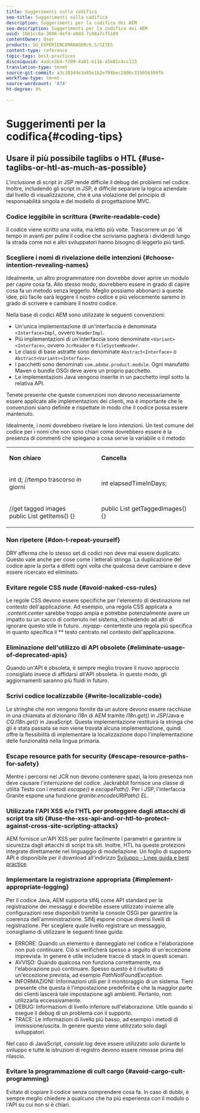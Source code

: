 ```yaml
---
title: Suggerimenti sulla codifica
seo-title: Suggerimenti sulla codifica
description: Suggerimenti per la codifica dei AEM
seo-description: Suggerimenti per la codifica dei AEM
uuid: 1bb1cc6a-3606-4ef4-a8dd-7c08a7cf5189
contentOwner: User
products: SG_EXPERIENCEMANAGER/6.5/SITES
content-type: reference
topic-tags: best-practices
discoiquuid: 4adce3b4-f209-4a01-b116-a5e01c4cc123
translation-type: tm+mt
source-git-commit: a3c303d4e3a85e1b2e794bec2006c335056309fb
workflow-type: tm+mt
source-wordcount: '874'
ht-degree: 0%

---
```



# Suggerimenti per la codifica{#coding-tips}

## Usare il più possibile taglibs o HTL {#use-taglibs-or-htl-as-much-as-possible}

L&#39;inclusione di script in JSP rende difficile il debug dei problemi nel codice. Inoltre, includendo gli script in JSP, è difficile separare la logica aziendale dal livello di visualizzazione, che è una violazione del principio di responsabilità singola e del modello di progettazione MVC.

### Codice leggibile in scrittura {#write-readable-code}

Il codice viene scritto una volta, ma letto più volte. Trascorrere un po &#39;di tempo in avanti per pulire il codice che scriviamo pagherà i dividendi lungo la strada come noi e altri sviluppatori hanno bisogno di leggerlo più tardi.

### Scegliere i nomi di rivelazione delle intenzioni {#choose-intention-revealing-names}

Idealmente, un altro programmatore non dovrebbe dover aprire un modulo per capire cosa fa. Allo stesso modo, dovrebbero essere in grado di capire cosa fa un metodo senza leggerlo. Meglio possiamo abbonarci a queste idee, più facile sarà leggere il nostro codice e più velocemente saremo in grado di scrivere e cambiare il nostro codice.

Nella base di codici AEM sono utilizzate le seguenti convenzioni:


* Un&#39;unica implementazione di un&#39;interfaccia è denominata `<Interface>Impl`, ovvero `ReaderImpl`.
* Più implementazioni di un&#39;interfaccia sono denominate `<Variant><Interface>`, ovvero `JcrReader` e `FileSystemReader`.
* Le classi di base astratte sono denominate `Abstract<Interface>` o `Abstract<Variant><Interface>`.
* I pacchetti sono denominati `com.adobe.product.module`.  Ogni manufatto Maven o bundle OSGi deve avere un proprio pacchetto.
* Le implementazioni Java vengono inserite in un pacchetto impl sotto la relativa API.


Tenete presente che queste convenzioni non devono necessariamente essere applicate alle implementazioni dei clienti, ma è importante che le convenzioni siano definite e rispettate in modo che il codice possa essere mantenuto.

Idealmente, i nomi dovrebbero rivelare le loro intenzioni. Un test comune del codice per i nomi che non sono chiari come dovrebbero essere è la presenza di commenti che spiegano a cosa serve la variabile o il metodo:

<table>
 <tbody>
  <tr>
   <td><p><strong>Non chiaro</strong></p> </td>
   <td><p><strong>Cancella</strong></p> </td>
  </tr>
  <tr>
   <td><p>int d; //tempo trascorso in giorni</p> </td>
   <td><p>int elapsedTimeInDays;</p> </td>
  </tr>
  <tr>
   <td><p>//get tagged images<br /> public List getItems() {}</p> </td>
   <td><p>public List getTaggedImages() {}</p> </td>
  </tr>
 </tbody>
</table>

### Non ripetere {#don-t-repeat-yourself}

DRY afferma che lo stesso set di codici non deve mai essere duplicato. Questo vale anche per cose come i letterali stringa. La duplicazione del codice apre la porta a difetti ogni volta che qualcosa deve cambiare e deve essere ricercato ed eliminato.

### Evitare regole CSS nude {#avoid-naked-css-rules}

Le regole CSS devono essere specifiche per l&#39;elemento di destinazione nel contesto dell&#39;applicazione. Ad esempio, una regola CSS applicata a *.content.center* sarebbe troppo ampia e potrebbe potenzialmente avere un impatto su un sacco di contenuto nel sistema, richiedendo ad altri di ignorare questo stile in futuro. *.myapp-* centertextè una regola più specifica in quanto specifica il  ** testo centrato nel contesto dell&#39;applicazione.

### Eliminazione dell&#39;utilizzo di API obsolete {#eliminate-usage-of-deprecated-apis}

Quando un&#39;API è obsoleta, è sempre meglio trovare il nuovo approccio consigliato invece di affidarsi all&#39;API obsoleta. In questo modo, gli aggiornamenti saranno più fluidi in futuro.

### Scrivi codice localizzabile {#write-localizable-code}

Le stringhe che non vengono fornite da un autore devono essere racchiuse in una chiamata al dizionario i18n di AEM tramite *I18n.get()* in JSP/Java e *CQ.I18n.get()* in JavaScript. Questa implementazione restituirà la stringa che gli è stata passata se non viene trovata alcuna implementazione, quindi offre la flessibilità di implementare la localizzazione dopo l&#39;implementazione delle funzionalità nella lingua primaria.

### Escape resource path for security {#escape-resource-paths-for-safety}

Mentre i percorsi nel JCR non devono contenere spazi, la loro presenza non deve causare l&#39;interruzione del codice. Jackrabbit fornisce una classe di utilità Testo con i metodi *escape()* e *escapePath()*. Per i JSP, l&#39;interfaccia Granite espone una funzione *granite:encodeURIPath() EL*.

### Utilizzate l&#39;API XSS e/o l&#39;HTL per proteggere dagli attacchi di script tra siti {#use-the-xss-api-and-or-htl-to-protect-against-cross-site-scripting-attacks}

AEM fornisce un&#39;API XSS per pulire facilmente i parametri e garantire la sicurezza dagli attacchi di script tra siti. Inoltre, HTL ha queste protezioni integrate direttamente nel linguaggio di modellazione. Un foglio di supporto API è disponibile per il download all&#39;indirizzo [Sviluppo - Linee guida e best practice](/help/sites-developing/dev-guidelines-bestpractices.md).

### Implementare la registrazione appropriata {#implement-appropriate-logging}

Per il codice Java, AEM supporta slf4j come API standard per la registrazione dei messaggi e dovrebbe essere utilizzato insieme alle configurazioni rese disponibili tramite la console OSGi per garantire la coerenza dell&#39;amministrazione. Slf4j espone cinque diversi livelli di registrazione. Per scegliere quale livello registrare un messaggio, consigliamo di utilizzare le seguenti linee guida:

* ERRORE: Quando un elemento è danneggiato nel codice e l&#39;elaborazione non può continuare. Ciò si verificherà spesso a seguito di un&#39;eccezione imprevista. In genere è utile includere tracce di stack in questi scenari.
* AVVISO: Quando qualcosa non funziona correttamente, ma l&#39;elaborazione può continuare. Spesso questo è il risultato di un&#39;eccezione prevista, ad esempio *PathNotFoundException*.
* INFORMAZIONI: Informazioni utili per il monitoraggio di un sistema. Tieni presente che questa è l&#39;impostazione predefinita e che la maggior parte dei clienti lascerà tale impostazione agli ambienti. Pertanto, non utilizzarla eccessivamente.
* DEBUG: Informazioni di livello inferiore sull&#39;elaborazione. Utile quando si esegue il debug di un problema con il supporto.
* TRACE: Le informazioni di livello più basso, ad esempio i metodi di immissione/uscita. In genere questo viene utilizzato solo dagli sviluppatori.

Nel caso di JavaScript, *console.log* deve essere utilizzato solo durante lo sviluppo e tutte le istruzioni di registro devono essere rimosse prima del rilascio.

### Evitare la programmazione di cult cargo {#avoid-cargo-cult-programming}

Evitate di copiare il codice senza comprendere cosa fa. In caso di dubbi, è sempre meglio chiedere a qualcuno che ha più esperienza con il modulo o l&#39;API su cui non si è chiari.
